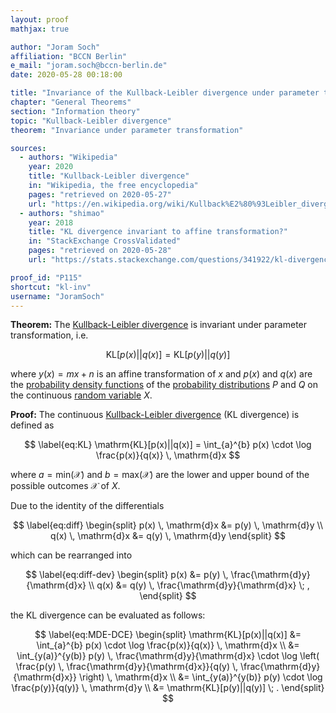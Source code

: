```yaml
---
layout: proof
mathjax: true

author: "Joram Soch"
affiliation: "BCCN Berlin"
e_mail: "joram.soch@bccn-berlin.de"
date: 2020-05-28 00:18:00

title: "Invariance of the Kullback-Leibler divergence under parameter transformation"
chapter: "General Theorems"
section: "Information theory"
topic: "Kullback-Leibler divergence"
theorem: "Invariance under parameter transformation"

sources:
  - authors: "Wikipedia"
    year: 2020
    title: "Kullback-Leibler divergence"
    in: "Wikipedia, the free encyclopedia"
    pages: "retrieved on 2020-05-27"
    url: "https://en.wikipedia.org/wiki/Kullback%E2%80%93Leibler_divergence#Properties"
  - authors: "shimao"
    year: 2018
    title: "KL divergence invariant to affine transformation?"
    in: "StackExchange CrossValidated"
    pages: "retrieved on 2020-05-28"
    url: "https://stats.stackexchange.com/questions/341922/kl-divergence-invariant-to-affine-transformation"

proof_id: "P115"
shortcut: "kl-inv"
username: "JoramSoch"
---
```



**Theorem:** The [Kullback-Leibler divergence](/D/kl) is invariant under parameter transformation, i.e.

$$ \label{eq:KL-inv}
\mathrm{KL}[p(x)||q(x)] = \mathrm{KL}[p(y)||q(y)]
$$

where $y(x) = mx + n$ is an affine transformation of $x$ and $p(x)$ and $q(x)$ are the [probability density functions](/D/pdf) of the [probability distributions](/D/dist) $P$ and $Q$ on the continuous [random variable](/D/rvar) $X$.


**Proof:** The continuous [Kullback-Leibler divergence](/D/kl) (KL divergence) is defined as

$$ \label{eq:KL}
\mathrm{KL}[p(x)||q(x)] = \int_{a}^{b} p(x) \cdot \log \frac{p(x)}{q(x)} \, \mathrm{d}x
$$

where $a = \mathrm{min}(\mathcal{X})$ and $b = \mathrm{max}(\mathcal{X})$ are the lower and upper bound of the possible outcomes $\mathcal{X}$ of $X$.

Due to the identity of the differentials

$$ \label{eq:diff}
\begin{split}
p(x) \, \mathrm{d}x &= p(y) \, \mathrm{d}y \\
q(x) \, \mathrm{d}x &= q(y) \, \mathrm{d}y
\end{split}
$$

which can be rearranged into

$$ \label{eq:diff-dev}
\begin{split}
p(x) &= p(y) \, \frac{\mathrm{d}y}{\mathrm{d}x} \\
q(x) &= q(y) \, \frac{\mathrm{d}y}{\mathrm{d}x} \; ,
\end{split}
$$

the KL divergence can be evaluated as follows:

$$ \label{eq:MDE-DCE}
\begin{split}
\mathrm{KL}[p(x)||q(x)] &= \int_{a}^{b} p(x) \cdot \log \frac{p(x)}{q(x)} \, \mathrm{d}x \\
&= \int_{y(a)}^{y(b)} p(y) \, \frac{\mathrm{d}y}{\mathrm{d}x} \cdot \log \left( \frac{p(y) \, \frac{\mathrm{d}y}{\mathrm{d}x}}{q(y) \, \frac{\mathrm{d}y}{\mathrm{d}x}} \right) \, \mathrm{d}x \\
&= \int_{y(a)}^{y(b)} p(y) \cdot \log \frac{p(y)}{q(y)} \, \mathrm{d}y \\
&= \mathrm{KL}[p(y)||q(y)] \; .
\end{split}
$$